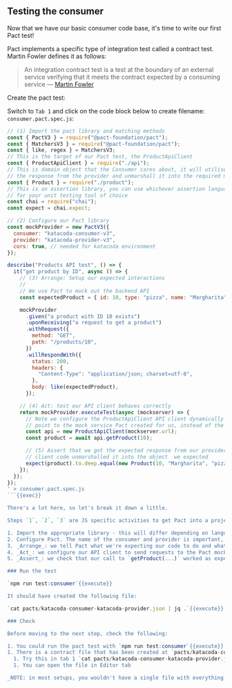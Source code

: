 ## Testing the consumer

Now that we have our basic consumer code base, it's time to write our first Pact test!

Pact implements a specific type of integration test called a contract test. Martin Fowler defines it as follows:

> An integration contract test is a test at the boundary of an external service verifying that it meets the contract expected by a consuming service — [Martin Fowler](https://martinfowler.com/bliki/IntegrationContractTest.html)

Create the pact test:

Switch to `Tab 1` and click on the code block below to create filename: `consumer.pact.spec.js`:

````js
// (1) Import the pact library and matching methods
const { PactV3 } = require("@pact-foundation/pact");
const { MatchersV3 } = require("@pact-foundation/pact");
const { like, regex } = MatchersV3;
// This is the target of our Pact test, the ProductApiClient
const { ProductApiClient } = require("./api");
// This is domain object that the Consumer cares about, it will utilise
// the response from the provider and unmarshall it into the required model
const { Product } = require("./product");
// This is an assertion library, you can use whichever assertion language
// for your unit testing tool of choice
const chai = require("chai");
const expect = chai.expect;

// (2) Configure our Pact library
const mockProvider = new PactV3({
  consumer: "katacoda-consumer-v3",
  provider: "katacoda-provider-v3",
  cors: true, // needed for katacoda environment
});

describe("Products API test", () => {
  it("get product by ID", async () => {
    // (3) Arrange: Setup our expected interactions
    //
    // We use Pact to mock out the backend API
    const expectedProduct = { id: 10, type: "pizza", name: "Margharita" };

    mockProvider
      .given("a product with ID 10 exists")
      .uponReceiving("a request to get a product")
      .withRequest({
        method: "GET",
        path: "/products/10",
      })
      .willRespondWith({
        status: 200,
        headers: {
          "Content-Type": "application/json; charset=utf-8",
        },
        body: like(expectedProduct),
      });

    // (4) Act: test our API client behaves correctly
    return mockProvider.executeTest(async (mockserver) => {
      // Note we configure the ProductApiClient API client dynamically to
      // point to the mock service Pact created for us, instead of the real one
      const api = new ProductApiClient(mockserver.url);
      const product = await api.getProduct(10);

      // (5) Assert that we got the expected response from our provider and our
      // client code unmarshalled it into the object  we expected
      expect(product).to.deep.equal(new Product(10, "Margharita", "pizza"));
    });
  });
});
' > consumer.pact.spec.js
```{{exec}}

There's a lot here, so let's break it down a little.

Steps `1`, `2`, `3` are JS specific activities to get Pact into a project. Steps `2`, `3`, and `4`, follow the [3A's (Arrange/Act/Assert) pattern](https://docs.microsoft.com/en-us/visualstudio/test/unit-test-basics?view=vs-2019#write-your-tests) for authoring unit tests.

1. Import the appropriate library - this will differ depending on language
2. Configure Pact. The name of the consumer and provider is important, as it uniquely identifies the applications in Pactflow
3. _Arrange_: we tell Pact what we're expecting our code to do and what we expect the provider to return when we do it
4. _Act_: we configure our API client to send requests to the Pact mock service (instead of the real provider) and we execute the call to the API
5. _Assert_: we check that our call to `getProduct(...)` worked as expected. This should just do what a regular unit test of this method would do.

### Run the test

`npm run test:consumer`{{execute}}

It should have created the following file:

`cat pacts/katacoda-consumer-katacoda-provider.json | jq .`{{execute}}

### Check

Before moving to the next step, check the following:

1. You could run the pact test with `npm run test:consumer`{{execute}}
1. There is a contract file that has been created at `pacts/katacoda-consumer-katacoda-provider.json`
  1. Try this in tab 1 `cat pacts/katacoda-consumer-katacoda-provider.json | jq .`{{execute}}
  1. You can open the file in Editor tab

_NOTE: in most setups, you wouldn't have a single file with everything in it, but for the purposes of keeping this workshop simple, we have a single test file that does it all._
````
